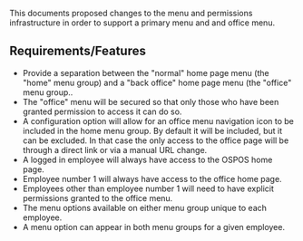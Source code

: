 This documents proposed changes to the menu and permissions infrastructure in order to support a primary menu and and office menu.

## Requirements/Features

* Provide a separation between the "normal" home page menu (the "home" menu group) and a "back office" home page menu (the "office" menu group..
* The "office" menu will be secured so that only those who have been granted permission to access it can do so.
* A configuration option will allow for an office menu navigation icon to be included in the home menu group.  By default it will be included, but it can be excluded.  In that case the only access to the office page will be through a direct link or via a manual URL change.
* A logged in employee will always have access to the OSPOS home page.
* Employee number 1 will always have access to the office home page.
* Employees other than employee number 1 will need to have explicit permissions granted to the office menu.
* The menu options available on either menu group unique to each employee.
* A menu option can appear in both menu groups for a given employee.

